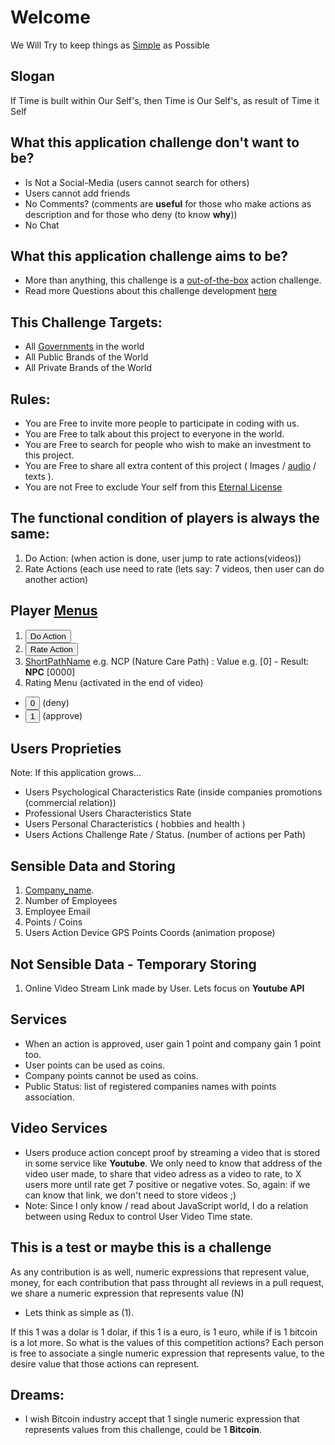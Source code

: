 # Welcome
We Will Try to keep things as [Simple](gift-simplicity) as Possible

## Slogan
If Time is built within Our Self's, then Time is Our Self's, as result of Time it Self

## What this application challenge don't want to be?
- Is Not a Social-Media (users cannot search for others)
- Users cannot add friends 
- No Comments? (comments are <b>useful</b> for those who make actions as description and for those who deny (to know <b>why</b>))
- No Chat 

## What this application challenge aims to be?
- More than anything, this challenge is a [out-of-the-box](OdicPoints) action challenge.
- Read more Questions about this challenge development [here](plan/Questions)

## This Challenge Targets: 
- All [Governments](Concerns) in the world
- All Public Brands of the World
- All Private Brands of the World

## Rules: 
- You are Free to invite more people to participate in coding with us. 
- You are Free to talk about this project to everyone in the world.
- You are Free to search for people who wish to make an investment to this project.
- You are Free to share all extra content of this project ( Images / [audio]() / texts ).
- You are not Free to exclude Your self from this [Eternal License](./letters/Eternal_License.md)

## The functional condition of players is always the same: 
1. Do Action: (when action is done, user jump to rate actions(videos))
2. Rate Actions (each use need to rate (lets say: 7 videos, then user can do another action)

## Player [Menus](UserInterface/)
1. <button>Do Action</button> 
2. <button>Rate Action</button>
3. [ShortPathName](Path/) e.g. NCP (Nature Care Path) : Value e.g. [0] - Result: **NPC** [0000] 
4. Rating Menu (activated in the end of video) 
- <button>0</button> (deny) 
- <button>1</button> (approve)

## Users Proprieties
Note: If this application grows... 
- Users Psychological Characteristics Rate (inside companies promotions (commercial relation))
- Professional Users Characteristics State
- Users Personal Characteristics ( hobbies and health )
- Users Actions Challenge Rate / Status. (number of actions per Path) 

## Sensible Data and Storing 
1. [Company_name](BrandsInterface/).
2. Number of Employees
3. Employee Email
4. Points / Coins
5. Users Action Device GPS Points Coords (animation propose)

## Not Sensible Data - Temporary Storing
1. Online Video Stream Link made by User. Lets focus on **Youtube API** 

## Services
- When an action is approved, user gain 1 point and company gain 1 point too. 
- User points can be used as coins.
- Company points cannot be used as coins.
- Public Status: list of registered companies names with points association. 

## Video Services
- Users produce action concept proof by streaming a video that is stored in some service like **Youtube**. We only need to know that address of the video user made, to share that video adress as a video to rate, to X users more until rate get 7 positive or negative votes. So, again: if we can know that link, we don't need to store videos ;) 
- Note: Since I only know / read about JavaScript world, I do a relation between using Redux to control User Video Time state.  

## This is a test or maybe this is a challenge
As any contribution is as well, numeric expressions that represent value, money, for each contribution that pass throught all reviews in a pull request, we share a numeric expression that represents value (N) 

- Lets think as simple as (1). 

If this 1 was a dolar is 1 dolar, if this 1 is a euro, is 1 euro, while if is 1 bitcoin is a lot more. So what is the values of this competition actions? Each person is free to associate a single numeric expression that represents value, to the desire value that those actions can represent. 

## Dreams: 
- I wish Bitcoin industry accept that 1 single numeric expression that represents values from this challenge, could be 1 **Bitcoin**.

